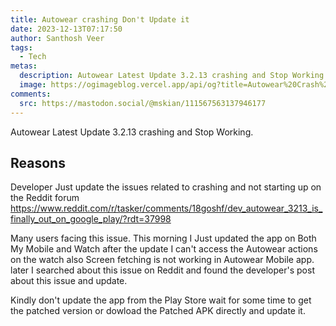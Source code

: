 ```yaml
---
title: Autowear crashing Don't Update it
date: 2023-12-13T07:17:50
author: Santhosh Veer
tags:
  - Tech
metas:
  description: Autowear Latest Update 3.2.13 crashing and Stop Working.
  image: https://ogimageblog.vercel.app/api/og?title=Autowear%20Crash%20%F0%9F%A4%AF
comments:
  src: https://mastodon.social/@mskian/111567563137946177
---
```


Autowear Latest Update 3.2.13 crashing and Stop Working.

## Reasons

Developer Just update the issues related to crashing  and not starting up on the Reddit forum <https://www.reddit.com/r/tasker/comments/18goshf/dev_autowear_3213_is_finally_out_on_google_play/?rdt=37998>

Many users facing this issue.
This morning I Just updated the app on Both My Mobile and Watch after the update I can't access the Autowear actions on the watch also Screen fetching is not working in Autowear Mobile app.
later I searched about this issue on Reddit and found the developer's post about this issue and update.

Kindly don't update the app from the Play Store wait for some time to get the patched version or dowload the Patched APK directly and update it.
